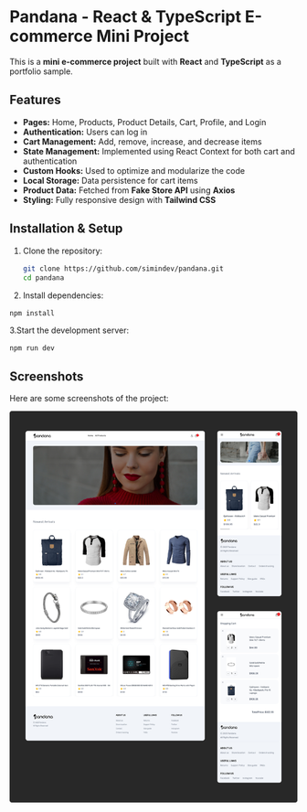 # Pandana - React & TypeScript E-commerce Mini Project

This is a **mini e-commerce project** built with **React** and **TypeScript** as a portfolio sample.

## Features

- **Pages:** Home, Products, Product Details, Cart, Profile, and Login
- **Authentication:** Users can log in
- **Cart Management:** Add, remove, increase, and decrease items
- **State Management:** Implemented using React Context for both cart and authentication
- **Custom Hooks:** Used to optimize and modularize the code
- **Local Storage:** Data persistence for cart items
- **Product Data:** Fetched from **Fake Store API** using **Axios**
- **Styling:** Fully responsive design with **Tailwind CSS**

## Installation & Setup

1. Clone the repository:

   ```bash
   git clone https://github.com/simindev/pandana.git
   cd pandana
   ```

2. Install dependencies:

```
npm install
```

3.Start the development server:

```
npm run dev
```

## Screenshots

Here are some screenshots of the project:

![Combined Screenshot](assets/pandana-shots.jpg)
